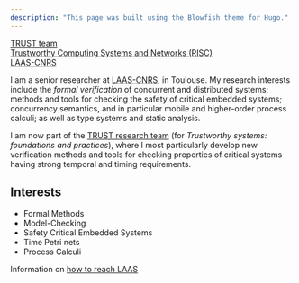 ```yaml
---
description: "This page was built using the Blowfish theme for Hugo."
---
```


<div class="grid grid-cols-2 grid-gap-2">

<div class="text-center text-lg">

[TRUST team](https://www.laas.fr/en/teams/trust/) <br/> [Trustworthy Computing
Systems and Networks (RISC)](https://www.laas.fr/en/departments/risc/) </br>
[LAAS-CNRS](https://www.laas.fr)

</div>

<div class="text-left text-base">

I am a senior researcher at [LAAS-CNRS](https://www.laas.fr), in Toulouse. My
research interests include the _formal verification_ of concurrent and
distributed systems; methods and tools for checking the safety of critical
embedded systems; concurrency semantics, and in particular mobile and
higher-order process calculi; as well as type systems and static analysis.

I am now part of the [TRUST research
team](https://www.laas.fr/public/en/teams/trust/) (for _Trustworthy systems:
foundations and practices_), where I most particularly develop new verification
methods and tools for checking properties of critical systems having strong
temporal and timing requirements.

## Interests

- Formal Methods
- Model-Checking
- Safety Critical Embedded Systems
- Time Petri nets
- Process Calculi

</div>

</div>

Information on [how to reach LAAS](https://www.laas.fr/public/en/how-get-laas)
